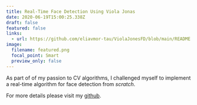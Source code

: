 ```yaml
---
title: Real-Time Face Detection Using Viola Jonas
date: 2020-06-19T15:00:25.338Z
draft: false
featured: false
links:
  - url: https://github.com/eliavmor-tau/ViolaJonesFD/blob/main/README.md
image:
  filename: featured.png
  focal_point: Smart
  preview_only: false
---
```

As part of of my passion to CV algorithms, I challenged myself to implement a real-time algorithm for face detection from *scratch*.

For more details please visit my [github](https://github.com/eliavmor-tau/ViolaJonesFD/blob/main/README.md).